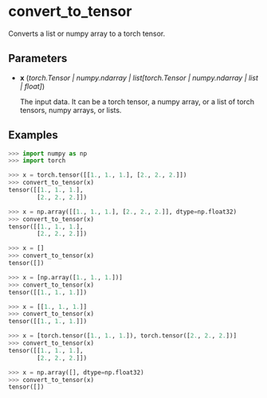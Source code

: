 # convert_to_tensor

Converts a list or numpy array to a torch tensor.



## Parameters

- **x** (*torch.Tensor | numpy.ndarray | list[torch.Tensor | numpy.ndarray | list | float]*)

    The input data. It can be a torch tensor, a numpy array, or a list of torch tensors, numpy arrays, or lists.



## Examples

```python
>>> import numpy as np
>>> import torch

>>> x = torch.tensor([[1., 1., 1.], [2., 2., 2.]])
>>> convert_to_tensor(x)
tensor([[1., 1., 1.],
        [2., 2., 2.]])

>>> x = np.array([[1., 1., 1.], [2., 2., 2.]], dtype=np.float32)
>>> convert_to_tensor(x)
tensor([[1., 1., 1.],
        [2., 2., 2.]])

>>> x = []
>>> convert_to_tensor(x)
tensor([])

>>> x = [np.array([1., 1., 1.])]
>>> convert_to_tensor(x)
tensor([[1., 1., 1.]])

>>> x = [[1., 1., 1.]]
>>> convert_to_tensor(x)
tensor([[1., 1., 1.]])

>>> x = [torch.tensor([1., 1., 1.]), torch.tensor([2., 2., 2.])]
>>> convert_to_tensor(x)
tensor([[1., 1., 1.],
        [2., 2., 2.]])

>>> x = np.array([], dtype=np.float32)
>>> convert_to_tensor(x)
tensor([])
```
